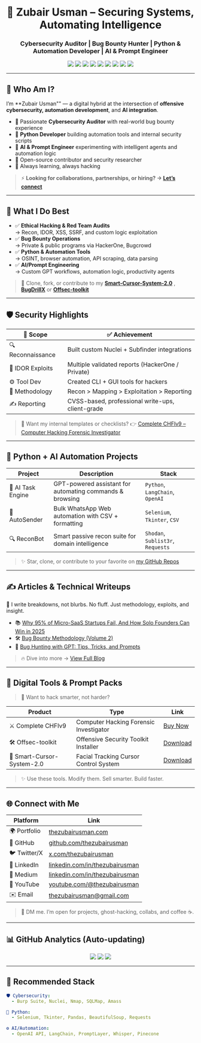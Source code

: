 <h1 align="center">🚀 Zubair Usman – Securing Systems, Automating Intelligence</h1>
<h3 align="center">Cybersecurity Auditor | Bug Bounty Hunter | Python & Automation Developer | AI & Prompt Engineer</h3>

<p align="center">
  <a href="https://github.com/thezubairusman"><img src="https://img.shields.io/github/followers/thezubairusman?label=Follow&style=social" /></a>
  <a href="https://linkedin.com/in/thezubairusman"><img src="https://img.shields.io/badge/LinkedIn-Connect-blue?logo=linkedin" /></a>
  <a href="https://medium.com/@thezubairusman"><img src="https://img.shields.io/badge/Medium-Read_My_Articles-black?logo=medium" /></a>
  <a href="https://x.com/thezubairusman"><img src="https://img.shields.io/twitter/follow/thezubairusman?style=social" /></a>
  <a href="https://discord.gg/pPJaxbSs"><img src="https://img.shields.io/badge/Discord-Join_Community-5865F2?logo=discord&logoColor=white" /></a>
  <a href="https://youtube.com/@thezubairusman"><img src="https://img.shields.io/badge/YouTube-Subscribe-red?logo=youtube&logoColor=white" /></a>
  <a href="https://zus3c.gumroad.com/"><img src="https://img.shields.io/badge/Gumroad-Shop_My_Tools-ff69b4?logo=gumroad" /></a>
  <a href="mailto:zus3cu@email.com"><img src="https://img.shields.io/badge/Email-Contact_Me-red?logo=gmail" /></a>
  <a href="https://whatsapp.com/channel/0029VahEpDoGZNCjNV0vXF1B"><img src="https://img.shields.io/badge/WhatsApp-Join_My_Channel-25D366?logo=whatsapp&logoColor=white" />
</a>

</p>

---

## 🧠 Who Am I?

I’m **Zubair Usman"" — a digital hybrid at the intersection of **offensive cybersecurity, automation development**, and **AI integration**.

- 🔐 Passionate **Cybersecurity Auditor** with real-world bug bounty experience  
- 🐍 **Python Developer** building automation tools and internal security scripts  
- 🤖 **AI & Prompt Engineer** experimenting with intelligent agents and automation logic  
- 🧪 Open-source contributor and security researcher  
- 🎯 Always learning, always hacking

> ⚡ **Looking for collaborations, partnerships, or hiring? → [Let’s connect](mailto:zus3cu@gmail.com)**

---

## 🎯 What I Do Best

- ✅ **Ethical Hacking & Red Team Audits**  
  → Recon, IDOR, XSS, SSRF, and custom logic exploitation  
- ✅ **Bug Bounty Operations**  
  → Private & public programs via HackerOne, Bugcrowd  
- ✅ **Python & Automation Tools**  
  → OSINT, browser automation, API scraping, data parsing  
- ✅ **AI/Prompt Engineering**  
  → Custom GPT workflows, automation logic, productivity agents

> 🔧 Clone, fork, or contribute to my [**Smart-Cursor-System-2.0**](https://github.com/thezubairusman/Smart-Cursor-System-2.0) , [**BugDrillX**](https://github.com/thezubairusman/BugDrillX) or [**Offsec-toolkit**](https://github.com/thezubairusman/offsec-toolkit)

---

## 🛡️ Security Highlights

| 🎯 Scope | ✅ Achievement |
|---------|----------------|
| 🔍 Reconnaissance | Built custom Nuclei + Subfinder integrations |
| 🐞 IDOR Exploits | Multiple validated reports (HackerOne / Private) |
| ⚙️ Tool Dev | Created CLI + GUI tools for hackers |
| 🧪 Methodology | Recon > Mapping > Exploitation > Reporting |
| ✍️ Reporting | CVSS-based, professional write-ups, client-grade |

> 📂 Want my internal templates or checklists? 👉 [Complete CHFIv9 – Computer Hacking Forensic Investigator](https://zus3c.gumroad.com/l/ForensicsToolkit)

---

## 🧠 Python + AI Automation Projects

| Project | Description | Stack |
|--------|-------------|-------|
| 🧠 AI Task Engine | GPT-powered assistant for automating commands & browsing | `Python`, `LangChain`, `OpenAI` |
| 🤖 AutoSender | Bulk WhatsApp Web automation with CSV + formatting | `Selenium`, `Tkinter`, `CSV` |
| 🔍 ReconBot | Smart passive recon suite for domain intelligence | `Shodan`, `Sublist3r`, `Requests` |

> ✨ Star, clone, or contribute to your favorite on [my GitHub Repos](https://github.com/thezubairusman)

---

## ✍️ Articles & Technical Writeups

🧠 I write breakdowns, not blurbs. No fluff. Just methodology, exploits, and insight.

- 📚 [Why 95% of Micro-SaaS Startups Fail, And How Solo Founders Can Win in 2025](https://medium.com/@thezubairusman/why-95-of-micro-saas-startups-fail-and-how-solo-founders-can-win-in-2025-a971594a9134)
- 🛠️ [Bug Bounty Methodology (Volume 2)](https://medium.com/@thezubairusman/bug-bounty-methodology-volume-2-c6e89ae6875a)
- 🧪 [Bug Hunting with GPT: Tips, Tricks, and Prompts](https://medium.com/@thezubairusman/bug-hunting-with-gpt-tips-tricks-and-prompts-3841ad93af17)

> 🔥 Dive into more → [View Full Blog](https://medium.com/@thezubairusman)

---

## 🎁 Digital Tools & Prompt Packs

> 🚀 Want to hack smarter, not harder?

| Product | Type | Link |
|--------|------|------|
| ⚔️ Complete CHFIv9 | Computer Hacking Forensic Investigator | [Buy Now](https://zus3c.gumroad.com/l/ForensicsToolkit) |
| 🛠️ Offsec-toolkit | Offensive Security Toolkit Installer | [Download](https://github.com/thezubairusman/offsec-toolkit) |
| 🤖 Smart-Cursor-System-2.0 | Facial Tracking Cursor Control System | [Download](https://github.com/thezubairusman/Smart-Cursor-System-2.0) |

> ✨ Use these tools. Modify them. Sell smarter. Build faster.

---

## 🌐 Connect with Me

| Platform | Link |
|---------|------|
| 🌍 Portfolio | [thezubairusman.com](https://thezubairusman.github.io/thezubairusman/main.html) |
| 🐙 GitHub | [github.com/thezubairusman](https://github.com/thezubairusman) |
| 🐦 Twitter/X | [x.com/thezubairusman](https://x.com/thezubairusman) |
| 🔗 LinkedIn | [linkedin.com/in/thezubairusman](https://linkedin.com/in/thezubairusman) |
| 📂 Medium | [linkedin.com/in/thezubairusman](https://medium.com/@thezubairusman) |
| 🎥 YouTube | [youtube.com/@thezubairusman](https://youtube.com/@thezubairusman) |
| ✉️ Email | [thezubairusman@gmail.com](mailto:zus3cu@gmail.com) |

> 💬 DM me. I’m open for projects, ghost-hacking, collabs, and coffee ☕.

---

## 📊 GitHub Analytics (Auto-updating)

<p align="center">
  <img src="https://github-readme-stats.vercel.app/api?username=thezubairusman&show_icons=true&theme=tokyonight" />
  <img src="https://github-readme-streak-stats.herokuapp.com/?user=thezubairusman&theme=tokyonight" />
  <img src="https://github-readme-stats.vercel.app/api/top-langs/?username=thezubairusman&layout=compact&theme=tokyonight" />
</p>

---

## 🧠 Recommended Stack

```yaml
🛡️ Cybersecurity:
  - Burp Suite, Nuclei, Nmap, SQLMap, Amass

🐍 Python:
  - Selenium, Tkinter, Pandas, BeautifulSoup, Requests

⚙️ AI/Automation:
  - OpenAI API, LangChain, PromptLayer, Whisper, Pinecone
